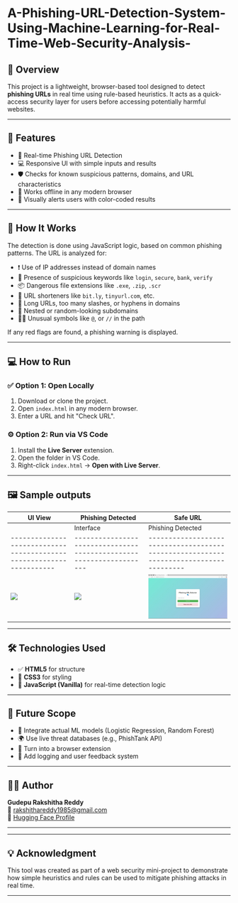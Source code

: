 # A-Phishing-URL-Detection-System-Using-Machine-Learning-for-Real-Time-Web-Security-Analysis-

## 🌟 Overview

This project is a lightweight, browser-based tool designed to detect **phishing URLs** in real time using rule-based heuristics. It acts as a quick-access security layer for users before accessing potentially harmful websites.

---

## 🎯 Features

- 🚨 Real-time Phishing URL Detection
- 💻 Responsive UI with simple inputs and results
- 🛡️ Checks for known suspicious patterns, domains, and URL characteristics
- 📱 Works offline in any modern browser
- 🌈 Visually alerts users with color-coded results

---

## 🧠 How It Works

The detection is done using JavaScript logic, based on common phishing patterns. The URL is analyzed for:

- ❗ Use of IP addresses instead of domain names  
- 🔑 Presence of suspicious keywords like `login`, `secure`, `bank`, `verify`  
- 📦 Dangerous file extensions like `.exe`, `.zip`, `.scr`  
- 🔗 URL shorteners like `bit.ly`, `tinyurl.com`, etc.  
- 🚫 Long URLs, too many slashes, or hyphens in domains  
- 🧪 Nested or random-looking subdomains  
- 🕵️‍♂️ Unusual symbols like `@`, or `//` in the path  

If any red flags are found, a phishing warning is displayed.


---

## 💻 How to Run

### ✅ Option 1: Open Locally
1. Download or clone the project.
2. Open `index.html` in any modern browser.
3. Enter a URL and hit "Check URL".

### ⚙️ Option 2: Run via VS Code
1. Install the **Live Server** extension.
2. Open the folder in VS Code.
3. Right-click `index.html` → **Open with Live Server**.

---

## 🖼️ Sample outputs

| UI View | Phishing Detected | Safe URL |
|--------|-------------------|----------|
| | Interface                                                           | Phishing Detected                                                   | Safe URL                                                                              |
| ------------------------------------------------------------------- | ------------------------------------------------------------------- | ------------------------------------------------------------------------------------- |
| <img src="./4a051735-5667-482c-a84a-dcfac3287c54.jpg" width="250"/> | <img src="./797871cc-3dcb-4c2f-a524-067dd54996c5.jpg" width="250"/> | <img src="./WhatsApp%20Image%202025-05-22%20at%2014.57.05_b5c3db1f.jpg" width="250"/> |

---

## 🛠️ Technologies Used

- ✅ **HTML5** for structure
- 🎨 **CSS3** for styling
- 🧠 **JavaScript (Vanilla)** for real-time detection logic

---

## 🔮 Future Scope

- 🤖 Integrate actual ML models (Logistic Regression, Random Forest)
- 🌍 Use live threat databases (e.g., PhishTank API)
- 🧩 Turn into a browser extension
- 💬 Add logging and user feedback system

---

## 👩‍💻 Author

**Gudepu Rakshitha Reddy**  
📧 rakshithareddy1985@gmail.com   
🔗 [Hugging Face Profile](https://huggingface.co/GudepuRakshithaReddy)

---

---

## 💡 Acknowledgment

This tool was created as part of a web security mini-project to demonstrate how simple heuristics and rules can be used to mitigate phishing attacks in real time.

---



